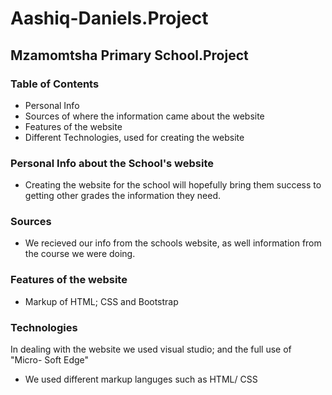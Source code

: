 # Aashiq-Daniels.Project

## Mzamomtsha Primary School.Project 
 
### Table of Contents
 - Personal Info
 - Sources of where the information came about the website
 - Features of the website
 - Different Technologies, used for creating the website
 
 ### Personal Info about the School's website
- Creating the website for the school will hopefully bring them success to getting other grades the information they need.

### Sources 
 - We recieved our info from the schools website, as well information from the course we were doing.

### Features of the website
- Markup of HTML; CSS and Bootstrap

### Technologies
 In dealing with the website we used visual studio; and the full use of "Micro- Soft Edge"
 - We used different markup languges such as HTML/ CSS






